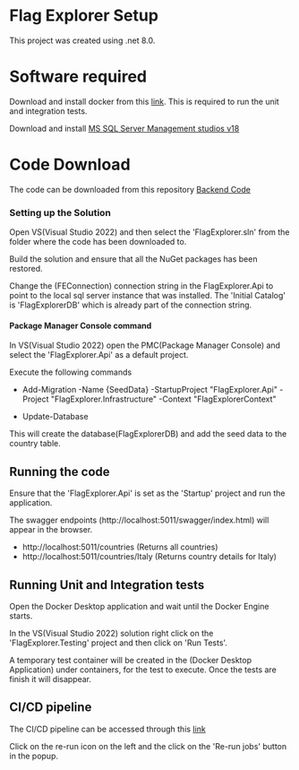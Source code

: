 # Flag Explorer Setup

This project was created using .net 8.0.

# Software required
 Download and install docker from this [link](https://www.docker.com/products/docker-desktop/). This is required to run the unit and integration tests. 

 Download and install [MS SQL Server Management studios v18](https://go.microsoft.com/fwlink/?linkid=2088649)  

# Code Download

The code can be downloaded from this repository [Backend Code](https://github.com/yaasiercode2025/FlagExplorerBackend)


### Setting up the Solution

Open VS(Visual Studio 2022) and then select the 'FlagExplorer.sln' from the folder where the code has been downloaded to.

Build the solution and ensure that all the NuGet packages has been restored.

Change the (FEConnection) connection string  in the FlagExplorer.Api to point to the local sql server instance that was installed. The 'Initial Catalog' is 'FlagExplorerDB' which is already part of the connection string.

#### Package Manager Console command

In VS(Visual Studio 2022) open the PMC(Package Manager Console) and select the 'FlagExplorer.Api' as a default project. 

Execute the following commands 

- Add-Migration -Name {SeedData} -StartupProject "FlagExplorer.Api" -Project   "FlagExplorer.Infrastructure" -Context "FlagExplorerContext"

- Update-Database

This will create the database(FlagExplorerDB) and add the seed data to the country table.

## Running the code
 Ensure that the 'FlagExplorer.Api' is set as the 'Startup' project and run the application.

 The swagger endpoints (http://localhost:5011/swagger/index.html) will appear in the browser. 
 - http://localhost:5011/countries (Returns all countries)
 - http://localhost:5011/countries/Italy (Returns country details for Italy)


## Running Unit and Integration tests

Open the Docker Desktop application and wait until the Docker Engine starts.

In the VS(Visual Studio 2022) solution right click on the 'FlagExplorer.Testing' project and then click on 'Run Tests'. 

A temporary test container will be created in the (Docker Desktop Application) under containers, for the test to execute. Once the tests are finish it will disappear.  

## CI/CD pipeline

The CI/CD pipeline can be accessed through this [link](https://github.com/yaasiercode2025/FlagExplorerBackend/actions/runs/14266900927)  

Click on the re-run icon on the left and the click on the 'Re-run jobs' button in the popup.

